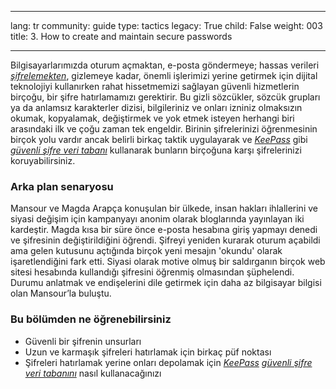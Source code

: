 

---

lang: tr
community: guide
type: tactics
legacy: True
child: False
weight: 003
title: 3. How to create and maintain secure passwords

---

Bilgisayarlarımızda oturum açmaktan, e-posta göndermeye; hassas verileri [*şifrelemekten*](/tr/glossary#Encryption), gizlemeye kadar, önemli işlerimizi yerine getirmek için dijital teknolojiyi kullanırken rahat hissetmemizi sağlayan güvenli hizmetlerin birçoğu, bir şifre hatırlamamızı gerektirir. Bu gizli sözcükler, sözcük grupları ya da anlamsız karakterler dizisi, bilgileriniz ve onları izniniz olmaksızın okumak, kopyalamak, değiştirmek ve yok etmek isteyen herhangi biri arasındaki ilk ve çoğu zaman tek engeldir. Birinin şifrelerinizi öğrenmesinin birçok yolu vardır ancak belirli birkaç taktik uygulayarak ve [*KeePass*](/tr/glossary#KeePass) gibi [*güvenli şifre veri tabanı*](/tr/glossary#Secure_password_database) kullanarak bunların birçoğuna karşı şifrelerinizi koruyabilirsiniz.

### Arka plan senaryosu ### 
<div class="background" markdown="1">
Mansour ve Magda Arapça konuşulan bir ülkede, insan hakları ihlallerini ve siyasi değişim için kampanyayı anonim olarak bloglarında yayınlayan iki kardeştir. Magda kısa bir süre önce e-posta hesabına giriş yapmayı denedi ve şifresinin değiştirildiğini öğrendi. Şifreyi yeniden kurarak oturum açabildi ama gelen kutusunu açtığında birçok yeni mesajın 'okundu' olarak işaretlendiğini fark etti. Siyasi olarak motive olmuş bir saldırganın birçok web sitesi hesabında kullandığı şifresini öğrenmiş olmasından şüphelendi.  Durumu anlatmak ve endişelerini dile getirmek için daha az bilgisayar bilgisi olan Mansour’la buluştu.
</div>


### Bu bölümden ne öğrenebilirsiniz ###

- Güvenli bir şifrenin unsurları
- Uzun ve karmaşık şifreleri hatırlamak için birkaç püf noktası	
- Şifreleri hatırlamak yerine onları depolamak için [*KeePass*](/tr/glossary#KeePass) *[güvenli şifre veri tabanını](/tr/glossary#Secure_password_database)* nasıl kullanacağınızı

